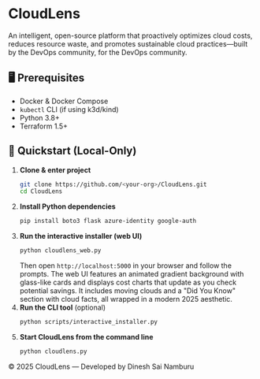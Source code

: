 # CloudLens
An intelligent, open-source platform that proactively optimizes cloud costs, reduces resource waste, and promotes sustainable cloud practices—built by the DevOps community, for the DevOps community.

## 🖥️ Prerequisites
- Docker & Docker Compose
- `kubectl` CLI (if using k3d/kind)
- Python 3.8+
- Terraform 1.5+

## 🚀 Quickstart (Local-Only)
1. **Clone & enter project**
   ```bash
   git clone https://github.com/<your-org>/CloudLens.git
   cd CloudLens
   ```
2. **Install Python dependencies**
   ```bash
   pip install boto3 flask azure-identity google-auth
   ```
3. **Run the interactive installer (web UI)**
   ```bash
   python cloudlens_web.py
   ```
   Then open `http://localhost:5000` in your browser and follow the prompts.
The web UI features an animated gradient background with glass-like cards and displays cost charts that update as you check potential savings.
It includes moving clouds and a "Did You Know" section with cloud facts, all wrapped in a modern 2025 aesthetic.
4. **Run the CLI tool** (optional)
   ```bash
   python scripts/interactive_installer.py
   ```
5. **Start CloudLens from the command line**
   ```bash
   python cloudlens.py
   ```

© 2025 CloudLens — Developed by Dinesh Sai Namburu
